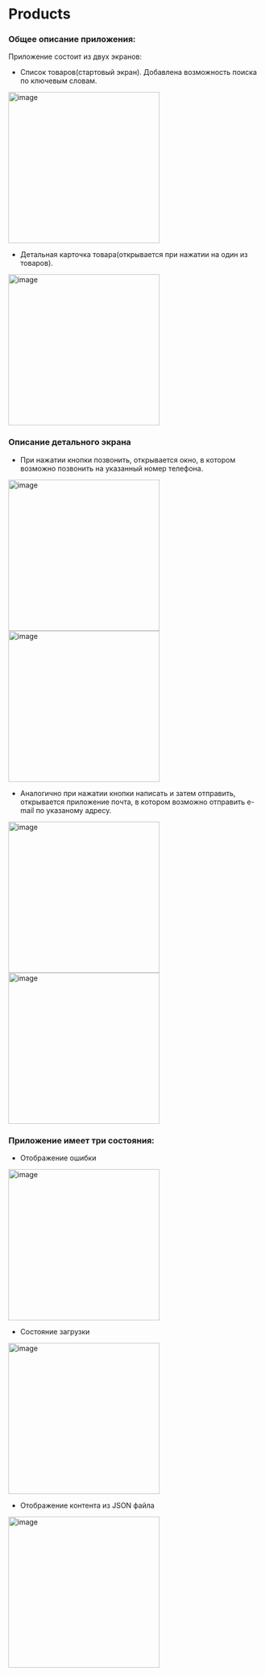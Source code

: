 # Products
### Общее описание приложения:
Приложение состоит из двух экранов:
- Список товаров(стартовый экран). Добавлена возможность поиска по ключевым словам.
<img width="300" alt="image" src="https://github.com/prometey118/Products/assets/123263657/ec47dae6-6105-4ce5-a9c7-1a17502fc917">

- Детальная карточка товара(открывается при нажатии на один из товаров).
  
<img width="300" alt="image" src="https://github.com/prometey118/Products/assets/123263657/6a0e6a49-446e-47ac-85f3-92bc3760c798">



### Описание детального экрана
- При нажатии кнопки позвонить, открывается окно, в котором возможно позвонить на указанный номер телефона.

<img width="300" alt="image" src="https://github.com/prometey118/Products/assets/123263657/c3d22135-5aa1-4ad1-b1e3-ec77d0c1f9f7">
<img width="300" alt="image" src="https://github.com/prometey118/Products/assets/123263657/9bd6a9d5-0d6b-4bb6-9629-3bb81c7ac155">


- Аналогично при нажатии кнопки написать и затем отправить, открывается приложение почта, в котором возможно отправить e-mail по указаному адресу.

<img width="300" alt="image" src="https://github.com/prometey118/Products/assets/123263657/93b590f9-2dc9-48c8-b961-1773ecdf2a37">
<img width="300" alt="image" src="https://github.com/prometey118/Products/assets/123263657/988f741b-1530-4437-a319-544a3c0a328e">



### Приложение имеет три состояния:
- Отображение ошибки

<img width="300" alt="image" src="https://github.com/prometey118/Products/assets/123263657/e3d588e5-cd2c-46fe-b864-c02d4db90455">

- Состояние загрузки

<img width="300" alt="image" src="https://github.com/prometey118/Products/assets/123263657/60b1952d-695d-47b8-883e-2768b55d4078">

- Отображение контента из JSON файла

<img width="300" alt="image" src="https://github.com/prometey118/Products/assets/123263657/ec47dae6-6105-4ce5-a9c7-1a17502fc917">
